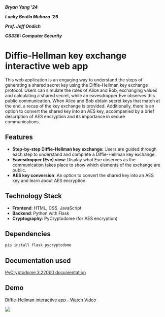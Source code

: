 ***Bryan Yang '24***

***Lucky Beulla Muhoza '26***

***Prof. Jeff Ondich***

***CS338: Computer Security***

# Diffie-Hellman key exchange interactive web app

This web application is an engaging way to understand the steps of generating a shared secret key using the Diffie-Hellman key exchange protocol. Users can simulate the roles of Alice and Bob, exchanging values and calculating a shared secret, while an eavesdropper Eve observes this public communication.
When Alice and Bob obtain secret keys that match at the end, a recap of the key exchange is provided. Additionally, there is an option to convert the shared key into an AES key, accompanied by a brief description of AES encryption and its importance in secure communications.


## Features

- **Step-by-step Diffie-Hellman key exchange**: Users are guided through each step to understand and complete a Diffie-Hellman key exchange.
- **Eavesdropper (Eve) view**: Display what Eve observes as the communication takes place to show which elements of the exchange are public.
- **AES key conversion**: An option to convert the shared key into an AES key and learn about AES encryption.

## Technology Stack

- **Frontend**: HTML, CSS, JavaScript
- **Backend**: Python with Flask
- **Cryptography**: PyCryptodome (for AES encryption)

## Dependencies

```bash
pip install flask pycryptodome
```
## Documentation used

[PyCryptodome 3.220b0 documentation](https://www.pycryptodome.org/src/examples#encrypt-data-with-aes)

## Demo

<div>
    <a href="https://www.loom.com/share/14d0db3de48d4927a9337b059371e71c">
      <p>Diffie-Hellman interactive app - Watch Video</p>
    </a>
    <a href="https://www.loom.com/share/14d0db3de48d4927a9337b059371e71c">
      <img style="max-width:300px;" src="https://cdn.loom.com/sessions/thumbnails/14d0db3de48d4927a9337b059371e71c-7d06e36598f99ffc-full-play.gif">
    </a>
</div>






